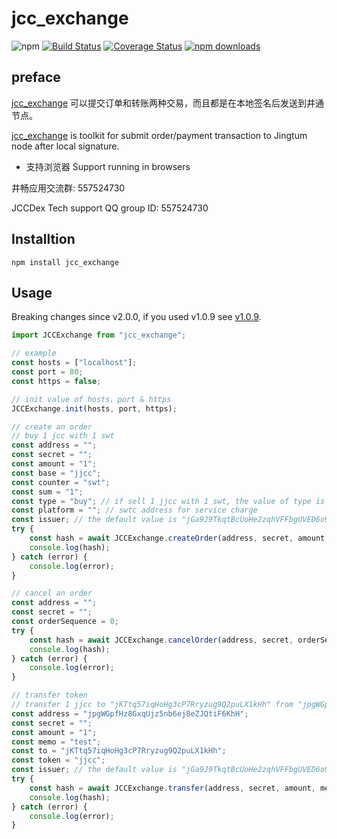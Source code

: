 # jcc_exchange

![npm](https://img.shields.io/npm/v/jcc_exchange.svg)
[![Build Status](https://travis-ci.com/JCCDex/jcc_exchange.svg?branch=master)](https://travis-ci.com/JCCDex/jcc_exchange)
[![Coverage Status](https://coveralls.io/repos/github/JCCDex/jcc_exchange/badge.svg?branch=master)](https://coveralls.io/github/JCCDex/jcc_exchange?branch=master)
[![npm downloads](https://img.shields.io/npm/dm/jcc_exchange.svg)](http://npm-stat.com/charts.html?package=jcc_exchange)

## preface

[jcc_exchange](https://github.com/JCCDex/jcc_exchange) 可以提交订单和转账两种交易，而且都是在本地签名后发送到井通节点。

[jcc_exchange](https://github.com/JCCDex/jcc_exchange) is toolkit for submit order/payment transaction to Jingtum node after local signature.

* 支持浏览器 Support running in browsers

井畅应用交流群: 557524730

JCCDex Tech support QQ group ID: 557524730

## Installtion

```shell
npm install jcc_exchange
```

## Usage

Breaking changes since v2.0.0, if you used v1.0.9 see [v1.0.9](https://github.com/JCCDex/jcc_exchange/blob/master/docs/v1.0.9.md).

```javascript
import JCCExchange from "jcc_exchange";

// example
const hosts = ["localhost"];
const port = 80;
const https = false;

// init value of hosts、port & https
JCCExchange.init(hosts, port, https);

// create an order
// buy 1 jcc with 1 swt
const address = "";
const secret = "";
const amount = "1";
const base = "jjcc";
const counter = "swt";
const sum = "1";
const type = "buy"; // if sell 1 jjcc with 1 swt, the value of type is "sell"
const platform = ""; // swtc address for service charge
const issuer; // the default value is "jGa9J9TkqtBcUoHe2zqhVFFbgUVED6o9or"
try {
    const hash = await JCCExchange.createOrder(address, secret, amount, base, counter, sum, type, platform, issuer);
    console.log(hash);
} catch (error) {
    console.log(error);
}

// cancel an order
const address = "";
const secret = "";
const orderSequence = 0;
try {
    const hash = await JCCExchange.cancelOrder(address, secret, orderSequence);
    console.log(hash);
} catch (error) {
    console.log(error);
}

// transfer token
// transfer 1 jjcc to "jKTtq57iqHoHg3cP7Rryzug9Q2puLX1kHh" from "jpgWGpfHz8GxqUjz5nb6ej8eZJQtiF6KhH"
const address = "jpgWGpfHz8GxqUjz5nb6ej8eZJQtiF6KhH";
const secret = "";
const amount = "1";
const memo = "test";
const to = "jKTtq57iqHoHg3cP7Rryzug9Q2puLX1kHh";
const token = "jjcc";
const issuer; // the default value is "jGa9J9TkqtBcUoHe2zqhVFFbgUVED6o9or"
try {
    const hash = await JCCExchange.transfer(address, secret, amount, memo, to, token, issuer);
    console.log(hash);
} catch (error) {
    console.log(error);
}

```

